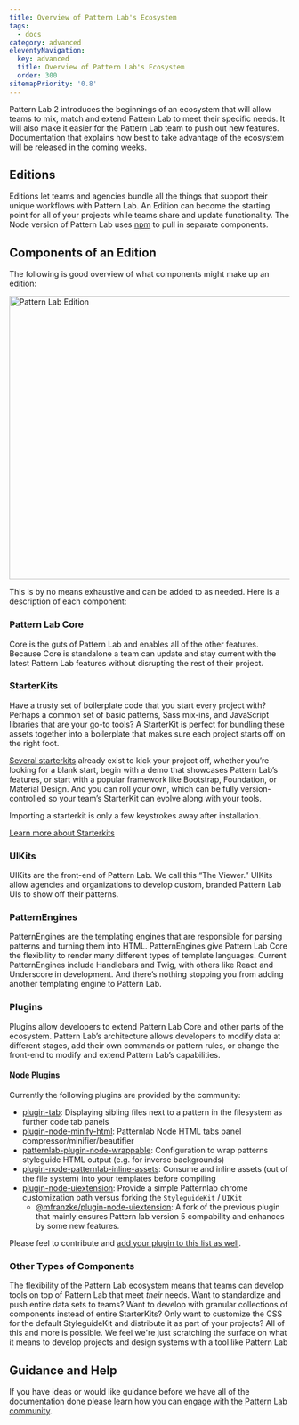 ```yaml
---
title: Overview of Pattern Lab's Ecosystem
tags:
  - docs
category: advanced
eleventyNavigation:
  key: advanced
  title: Overview of Pattern Lab's Ecosystem
  order: 300
sitemapPriority: '0.8'
---
```


Pattern Lab 2 introduces the beginnings of an ecosystem that will allow teams to mix, match and extend Pattern Lab to meet their specific needs. It will also make it easier for the Pattern Lab team to push out new features. Documentation that explains how best to take advantage of the ecosystem will be released in the coming weeks.

## Editions

Editions let teams and agencies bundle all the things that support their unique workflows with Pattern Lab. An Edition can become the starting point for all of your projects while teams share and update functionality. The Node version of Pattern Lab uses [npm](https://www.npmjs.com/) to pull in separate components.

## Components of an Edition

The following is good overview of what components might make up an edition:

<img src="/images/pattern-lab-2-image_18-large-opt.png" width="640" height="509" alt="Pattern Lab Edition">

This is by no means exhaustive and can be added to as needed. Here is a description of each component:

### Pattern Lab Core

Core is the guts of Pattern Lab and enables all of the other features. Because Core is standalone a team can update and stay current with the latest Pattern Lab features without disrupting the rest of their project.

### StarterKits

Have a trusty set of boilerplate code that you start every project with? Perhaps a common set of basic patterns, Sass mix-ins, and JavaScript libraries that are your go-to tools? A StarterKit is perfect for bundling these assets together into a boilerplate that makes sure each project starts off on the right foot.

[Several starterkits](https://github.com/pattern-lab?utf8=%E2%9C%93&q=starterkit&type=&language=) already exist to kick your project off, whether you’re looking for a blank start, begin with a demo that showcases Pattern Lab’s features, or start with a popular framework like Bootstrap, Foundation, or Material Design. And you can roll your own, which can be fully version-controlled so your team’s StarterKit can evolve along with your tools.

Importing a starterkit is only a few keystrokes away after installation.

[Learn more about Starterkits](/docs/starterkits/)

### UIKits

UIKits are the front-end of Pattern Lab. We call this “The Viewer.” UIKits allow agencies and organizations to develop custom, branded Pattern Lab UIs to show off their patterns.

### PatternEngines

PatternEngines are the templating engines that are responsible for parsing patterns and turning them into HTML. PatternEngines give Pattern Lab Core the flexibility to render many different types of template languages. Current PatternEngines include Handlebars and Twig, with others like React and Underscore in development. And there’s nothing stopping you from adding another templating engine to Pattern Lab.

### Plugins

Plugins allow developers to extend Pattern Lab Core and other parts of the ecosystem. Pattern Lab’s architecture allows developers to modify data at different stages, add their own commands or pattern rules, or change the front-end to modify and extend Pattern Lab’s capabilities.

#### Node Plugins

Currently the following plugins are provided by the community:
* [plugin-tab](https://github.com/pattern-lab/patternlab-node/tree/master/packages/plugin-tab): Displaying sibling files next to a pattern in the filesystem as further code tab panels
* [plugin-node-minify-html](https://github.com/JosefBredereck/plugin-node-minify-html): Patternlab Node HTML tabs panel compressor/minifier/beautifier
* [patternlab-plugin-node-wrappable](https://github.com/networkteam/patternlab-plugin-node-wrappable): Configuration to wrap patterns styleguide HTML output (e.g. for inverse backgrounds)
* [plugin-node-patternlab-inline-assets](https://github.com/michaelworm/plugin-node-patternlab-inline-assets): Consume and inline assets (out of the file system) into your templates before compiling
* [plugin-node-uiextension](https://github.com/bmuenzenmeyer/plugin-node-uiextension): Provide a simple Patternlab chrome customization path versus forking the `StyleguideKit` / `UIKit`
  * [@mfranzke/plugin-node-uiextension](https://github.com/mfranzke/plugin-node-uiextension): A fork of the previous plugin that mainly ensures Pattern lab version 5 compability and enhances by some new features.

Please feel to contribute and [add your plugin to this list as well](https://github.com/pattern-lab/patternlab-node/edit/dev/packages/docs/src/docs/advanced-ecosystem-overview.md).

### Other Types of Components

The flexibility of the Pattern Lab ecosystem means that teams can develop tools on top of Pattern Lab that meet _their_ needs. Want to standardize and push entire data sets to teams? Want to develop with granular collections of components instead of entire StarterKits? Only want to customize the CSS for the default StyleguideKit and distribute it as part of your projects? All of this and more is possible. We feel we're just scratching the surface on what it means to develop projects and design systems with a tool like Pattern Lab

## Guidance and Help

If you have ideas or would like guidance before we have all of the documentation done please learn how you can [engage with the Pattern Lab community](/support/).
